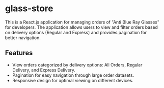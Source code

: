 # glass-store
This is a React.js application for managing orders of "Anti Blue Ray Glasses" for developers. The application allows users to view and filter orders based on delivery options (Regular and Express) and provides pagination for better navigation.

## Features

- View orders categorized by delivery options: All Orders, Regular Delivery, and Express Delivery.
- Pagination for easy navigation through large order datasets.
- Responsive design for optimal viewing on different devices.
